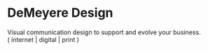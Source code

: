 
# DeMeyere Design

Visual communication design to support and evolve your business.  
( internet | digital | print )
